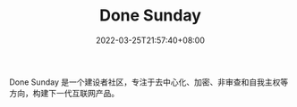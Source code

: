 ﻿---
weight: 
title: "Done Sunday"
description: "Done Sunday 是一个建设者社区，专注于去中心化、加密、非审查和自我主权等方向，构建下一代互联网产品"
date: 2022-03-25T21:57:40+08:00
lastmod: 2022-03-25T16:45:40+08:00
draft: false
authors: ["Metabd"]
featuredImage: "done-sunday.jpg"
link: ""
tags: ["研究机构","Done Sunday"]
categories: ["navigation"]
navigation: ["研究机构"]
lightgallery: true
toc: true
pinned: false
recommend: false
recommend1: false
---
Done Sunday 是一个建设者社区，专注于去中心化、加密、非审查和自我主权等方向，构建下一代互联网产品。
